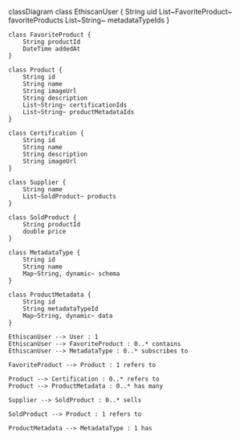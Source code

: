 classDiagram
    class EthiscanUser {
        String uid
        List~FavoriteProduct~ favoriteProducts
        List~String~ metadataTypeIds
    }

    class FavoriteProduct {
        String productId
        DateTime addedAt
    }

    class Product {
        String id
        String name
        String imageUrl
        String description
        List~String~ certificationIds
        List~String~ productMetadataIds
    }

    class Certification {
        String id
        String name
        String description
        String imageUrl
    }

    class Supplier {
        String name
        List~SoldProduct~ products
    }

    class SoldProduct {
        String productId
        double price
    }

    class MetadataType {
        String id
        String name
        Map~String, dynamic~ schema
    }

    class ProductMetadata {
        String id
        String metadataTypeId
        Map~String, dynamic~ data
    }

    EthiscanUser --> User : 1
    EthiscanUser --> FavoriteProduct : 0..* contains
    EthiscanUser --> MetadataType : 0..* subscribes to

    FavoriteProduct --> Product : 1 refers to

    Product --> Certification : 0..* refers to
    Product --> ProductMetadata : 0..* has many

    Supplier --> SoldProduct : 0..* sells

    SoldProduct --> Product : 1 refers to

    ProductMetadata --> MetadataType : 1 has

